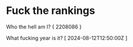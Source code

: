 # Fuck the rankings

Who the hell am I?
{ 2208086 }

What fucking year is it?
[ 2024-08-12T12:50:00Z ]
